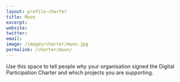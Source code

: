 ```yaml
---
layout: profile-charter
title: Muon
excerpt: 
website: 
twitter: 
email: 
image: /images/charter/muon.jpg
permalink: /charter/muon/
---
```


Use this space to tell people why your organisation signed the Digital Participation Charter and which projects you are supporting.